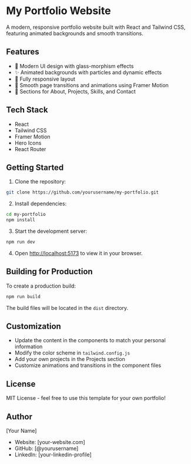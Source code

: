 # My Portfolio Website

A modern, responsive portfolio website built with React and Tailwind CSS, featuring animated backgrounds and smooth transitions.

## Features

- 🎨 Modern UI design with glass-morphism effects
- ✨ Animated backgrounds with particles and dynamic effects
- 📱 Fully responsive layout
- 🚀 Smooth page transitions and animations using Framer Motion
- 🎯 Sections for About, Projects, Skills, and Contact

## Tech Stack

- React
- Tailwind CSS
- Framer Motion
- Hero Icons
- React Router

## Getting Started

1. Clone the repository:
```bash
git clone https://github.com/yourusername/my-portfolio.git
```

2. Install dependencies:
```bash
cd my-portfolio
npm install
```

3. Start the development server:
```bash
npm run dev
```

4. Open [http://localhost:5173](http://localhost:5173) to view it in your browser.

## Building for Production

To create a production build:

```bash
npm run build
```

The build files will be located in the `dist` directory.

## Customization

- Update the content in the components to match your personal information
- Modify the color scheme in `tailwind.config.js`
- Add your own projects in the Projects section
- Customize animations and transitions in the component files

## License

MIT License - feel free to use this template for your own portfolio!

## Author

[Your Name]
- Website: [your-website.com]
- GitHub: [@yourusername]
- LinkedIn: [your-linkedin-profile] 